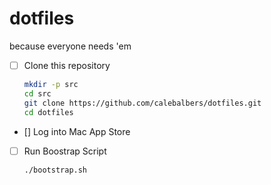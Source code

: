# dotfiles
because everyone needs 'em

- [ ] Clone this repository

  ```bash
  mkdir -p src
  cd src
  git clone https://github.com/calebalbers/dotfiles.git
  cd dotfiles
  ```

- [] Log into Mac App Store

- [ ] Run Boostrap Script

  ```bash
  ./bootstrap.sh
  ```